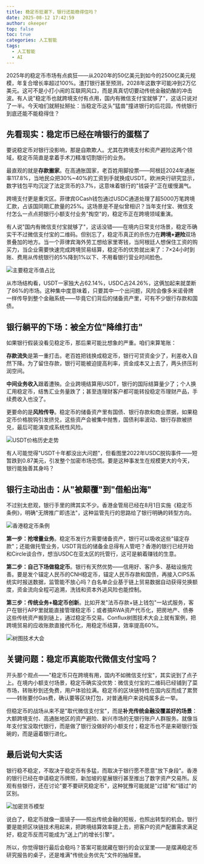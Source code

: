 ```yaml
---
title: 稳定币狂潮下，银行还能稳得住吗？
date: 2025-08-12 17:42:59
author: okeeper
top: false
toc: true
categories: 人工智能
tags:
  - 人工智能
  - AI
---
```


2025年的稳定币市场有点疯狂——从2020年的50亿美元到如今的2500亿美元规模，年复合增长率超过100%。渣打银行甚至预测，2028年这数字可能冲到2万亿美元。这可不是小打小闹的互联网风口，而是真真切切要动传统金融奶酪的冲击波。有人说"稳定币也就跨境支付有点用，国内有微信支付宝就够了"，这话只说对了一半。今天咱们就掰扯掰扯：当稳定币这头"猛兽"撞进银行的后花园，传统银行到底还能不能稳得住？


## 先看现实：稳定币已经在啃银行的蛋糕了

要说稳定币对银行没影响，那是自欺欺人。尤其在跨境支付和资产避险这两个领域，稳定币简直是拿着手术刀精准切割银行的业务。

最直观的就是**存款搬家**。在高通胀国家，老百姓用脚投票——阿根廷2024年通胀率117.8%，当地民众把30%~40%的工资到手就换成USDT。欧洲央行研究显示，数字钱包平均沉淀了法定货币的3.7%，这意味着银行的"钱袋子"正在缓慢漏气。

跨境支付更是重灾区。菲律宾GCash钱包通过USDC通道处理了超5000万笔跨境汇款，占该国同期汇款量的25%。这场景是不是似曾相识？当年支付宝、微信支付怎么一点点把银行小额支付业务"掏空"的，稳定币正在跨境领域重演。

有人说"国内有微信支付宝就够了"，这话没错——在境内日常支付场景，稳定币确实干不过微信支付宝的二维码。但别忘了，稳定币真正的杀伤力在**跨境+避险**双场景叠加的地方。当一个菲律宾海外劳工想给家里寄钱，当阿根廷人想保住工资的购买力，当企业需要快速完成跨境贸易结算，稳定币的优势就出来了：7×24小时到账、费用从传统银行的5%降到1%以下、不用看银行营业时间脸色。

![主要稳定币值占比](https://okeeper-blog-images.oss-cn-hangzhou.aliyuncs.com/blog-images/202509/a90b45e6b76c835d6efca132ef2a247d.jpg)

从市场结构看，USDT一家独大占62.14%，USDC占24.26%，这俩加起来就垄断了86%的市场。这种集中度意味着，只要其中一个出问题，风险会像多米诺骨牌一样传导到整个金融系统——毕竟它们背后的储备资产里，可有不少银行存款和国债。


## 银行躺平的下场：被全方位"降维打击"

如果银行假装没看见稳定币，那后果可能比想象的严重。咱们来算笔账：

**存款流失**是第一重打击。老百姓把钱换成稳定币，银行可贷资金少了，利差收入自然下降。为了留住存款，银行可能被迫提高利率，资金成本又上去了，两头挤压利润空间。

**中间业务收入**跟着遭殃。企业跨境结算用USDT，银行的国际结算量少了；个人换汇用稳定币，结售汇业务量跌了；甚至连理财客户都可能转投稳定币理财产品，手续费收入也没了。

更要命的是**风险传导**。稳定币的储备资产里有国债、银行存款和商业票据，如果稳定币价格脱钩引发挤兑，这些资产会被集中抛售，国债利率波动、银行存款被挤兑，最后可能演变成系统性风险。

![USDT价格历史走势](https://okeeper-blog-images.oss-cn-hangzhou.aliyuncs.com/blog-images/202509/a4789002694ff44145bd090fec7ac256.jpg)

有人可能觉得"USDT十年都没出大问题"，但看图里2022年USDC脱钩事件——短暂跌到0.87美元，引发整个加密市场恐慌。要是这种事发生在规模更大的今天，银行能独善其身吗？


## 银行主动出击：从"被颠覆"到"借船出海"

不过别太悲观，银行手里的牌其实不少。香港金管局已经在8月1日实施《稳定币条例》，明确"无牌推广即违法"，这种监管先行的思路给了银行明确的转型方向。

![香港稳定币条例](https://okeeper-blog-images.oss-cn-hangzhou.aliyuncs.com/blog-images/202509/55af7e48abfe60500d16ef6facff5cae.jpg)

**第一步：抢增量业务**。稳定币发行方需要储备资产，银行可以吸收这些"锚定存款"；还能做托管业务，USDT背后的储备金总得有人管吧？香港的银行已经开始和Circle谈合作，想当USDC在亚太区的托管行，这可是躺着赚钱的生意。

**第二步：自己下场做稳定币**。银行有天然优势——信用好、客户多、基础设施完善。要是发个锚定人民币的CNH稳定币，锚定人民币存款和国债，再接入CIPS系统实时报送数据，监管能不放心吗？白名单企业基于链上贸易数据自动获得兑换额度，资金流向全程可追溯，洗钱和资本外逃风险也能控制。

**第三步：传统业务+稳定币创新**。比如开发"法币存款+链上钱包"一站式服务，客户在银行APP里就能直接管理稳定币；或者搞RWA资产代币化，把房地产、债券这些传统资产搬到链上，通过稳定币交易。Conflux树图技术大会上就有案例，把跨境贸易的应收账款直接代币化，用稳定币结算，效率提高60%。

![树图技术大会](https://okeeper-blog-images.oss-cn-hangzhou.aliyuncs.com/blog-images/202509/3df7d10b8cf55e196059e5fcedec37b6.jpg)


## 关键问题：稳定币真能取代微信支付宝吗？

开头那个观点——"稳定币只在跨境有用，国内不如微信支付宝"，其实说到了点子上。在境内小额支付场景，稳定币确实没优势：微信支付宝的二维码已经铺到了菜市场，转账秒到还免费，用户体验拉满。稳定币的区块链特性在国内反而成了累赘——转账要付Gas费，确认要等区块打包，对普通用户来说纯属多此一举。

但稳定币的战场从来不是"取代微信支付宝"，而是**补充传统金融没覆盖好的场景**：大额跨境支付、高通胀地区的资产避险、新兴市场的无银行账户人群服务。就像当年支付宝没取代银行，而是做了银行没做好的小额支付；稳定币也不是来砸银行饭碗的，而是逼着银行进化。


## 最后说句大实话

银行稳不稳定，不取决于稳定币有多猛，而取决于银行愿不愿意"放下身段"。香港的银行已经在申请稳定币牌照，新加坡的星展银行甚至推出了数字资产交易所。反观有些银行，还在讨论"要不要研究稳定币"，这种犹豫可能就是"过错"和"错过"的区别。

![加密货币模型](https://okeeper-blog-images.oss-cn-hangzhou.aliyuncs.com/blog-images/202509/e36ea05e0eecd44917d62de7628d99f2.jpg)

说白了，稳定币就像一面镜子——照出传统金融的短板，也照出转型的机会。银行要是能把区块链技术用起来，把跨境结算效率提上去，把客户的资产配置需求满足好，稳定币反而可能成为"送上门的增长引擎"。

所以，你觉得银行最后会稳吗？答案可能就藏在银行的会议室里——是摆满稳定币研究报告的桌子，还是堆满"传统业务优先"文件的抽屉里。